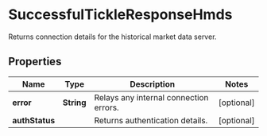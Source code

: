

# SuccessfulTickleResponseHmds

Returns connection details for the historical market data server.

## Properties

| Name | Type | Description | Notes |
|------------ | ------------- | ------------- | -------------|
|**error** | **String** | Relays any internal connection errors. |  [optional] |
|**authStatus** |  | Returns authentication details. |  [optional] |



